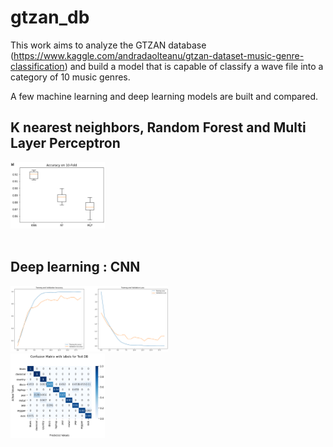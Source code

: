 # gtzan_db
 
This work aims to analyze the GTZAN database (https://www.kaggle.com/andradaolteanu/gtzan-dataset-music-genre-classification) and build a model that is capable of classify a wave file into a category of 10 music genres.

A few machine learning and deep learning models are built and compared.

## K nearest neighbors, Random Forest and Multi Layer Perceptron
<img src="img/kfold_accuracy_comp.png" width="30%" height="30%" />
<br>
<br>

## Deep learning : CNN
<img src="img/learning_curve_dl.png" width="50%" height="50%" />
<br>
<img src="img/confusion_matrix_dl.png" width="30%" height="30%" />
